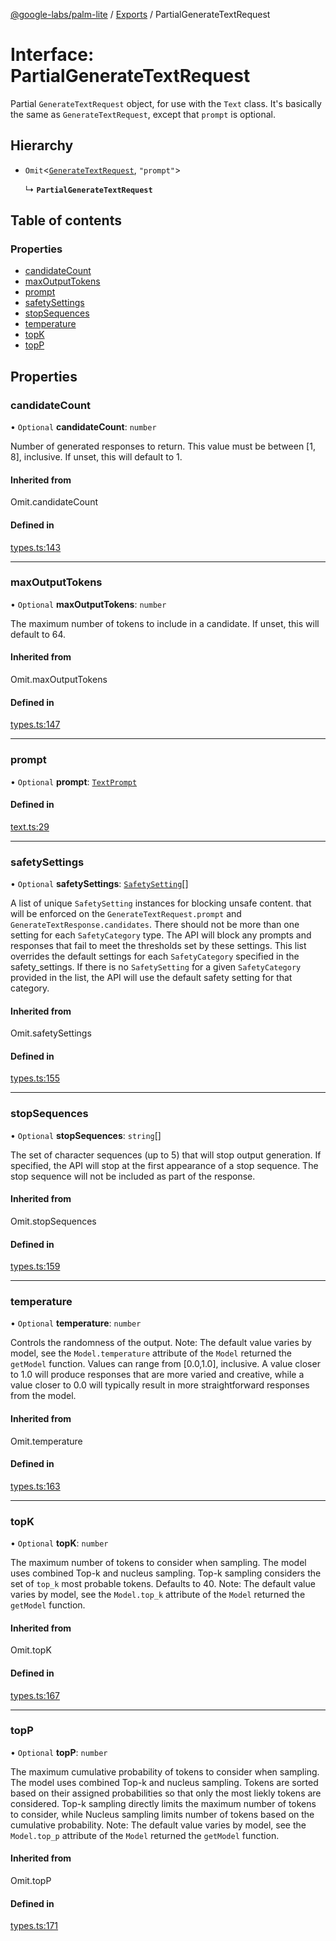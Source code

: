 [@google-labs/palm-lite](../README.md) / [Exports](../modules.md) / PartialGenerateTextRequest

# Interface: PartialGenerateTextRequest

Partial `GenerateTextRequest` object, for use with the `Text` class.
It's basically the same as `GenerateTextRequest`, except that `prompt` is optional.

## Hierarchy

- `Omit`<[`GenerateTextRequest`](GenerateTextRequest.md), ``"prompt"``\>

  ↳ **`PartialGenerateTextRequest`**

## Table of contents

### Properties

- [candidateCount](PartialGenerateTextRequest.md#candidatecount)
- [maxOutputTokens](PartialGenerateTextRequest.md#maxoutputtokens)
- [prompt](PartialGenerateTextRequest.md#prompt)
- [safetySettings](PartialGenerateTextRequest.md#safetysettings)
- [stopSequences](PartialGenerateTextRequest.md#stopsequences)
- [temperature](PartialGenerateTextRequest.md#temperature)
- [topK](PartialGenerateTextRequest.md#topk)
- [topP](PartialGenerateTextRequest.md#topp)

## Properties

### candidateCount

• `Optional` **candidateCount**: `number`

Number of generated responses to return. This value must be between [1, 8], inclusive. If unset, this will default to 1.

#### Inherited from

Omit.candidateCount

#### Defined in

[types.ts:143](https://github.com/Chizobaonorh/labs-prototypes/blob/0d5a680/seeds/palm-lite/src/types.ts#L143)

___

### maxOutputTokens

• `Optional` **maxOutputTokens**: `number`

The maximum number of tokens to include in a candidate. If unset, this will default to 64.

#### Inherited from

Omit.maxOutputTokens

#### Defined in

[types.ts:147](https://github.com/Chizobaonorh/labs-prototypes/blob/0d5a680/seeds/palm-lite/src/types.ts#L147)

___

### prompt

• `Optional` **prompt**: [`TextPrompt`](TextPrompt.md)

#### Defined in

[text.ts:29](https://github.com/Chizobaonorh/labs-prototypes/blob/0d5a680/seeds/palm-lite/src/text.ts#L29)

___

### safetySettings

• `Optional` **safetySettings**: [`SafetySetting`](SafetySetting.md)[]

A list of unique `SafetySetting` instances for blocking unsafe content. that will be enforced on the `GenerateTextRequest.prompt` and `GenerateTextResponse.candidates`. There should not be more than one setting for each `SafetyCategory` type. The API will block any prompts and responses that fail to meet the thresholds set by these settings. This list overrides the default settings for each `SafetyCategory` specified in the safety_settings. If there is no `SafetySetting` for a given `SafetyCategory` provided in the list, the API will use the default safety setting for that category.

#### Inherited from

Omit.safetySettings

#### Defined in

[types.ts:155](https://github.com/Chizobaonorh/labs-prototypes/blob/0d5a680/seeds/palm-lite/src/types.ts#L155)

___

### stopSequences

• `Optional` **stopSequences**: `string`[]

The set of character sequences (up to 5) that will stop output generation. If specified, the API will stop at the first appearance of a stop sequence. The stop sequence will not be included as part of the response.

#### Inherited from

Omit.stopSequences

#### Defined in

[types.ts:159](https://github.com/Chizobaonorh/labs-prototypes/blob/0d5a680/seeds/palm-lite/src/types.ts#L159)

___

### temperature

• `Optional` **temperature**: `number`

Controls the randomness of the output. Note: The default value varies by model, see the `Model.temperature` attribute of the `Model` returned the `getModel` function. Values can range from [0.0,1.0], inclusive. A value closer to 1.0 will produce responses that are more varied and creative, while a value closer to 0.0 will typically result in more straightforward responses from the model.

#### Inherited from

Omit.temperature

#### Defined in

[types.ts:163](https://github.com/Chizobaonorh/labs-prototypes/blob/0d5a680/seeds/palm-lite/src/types.ts#L163)

___

### topK

• `Optional` **topK**: `number`

The maximum number of tokens to consider when sampling. The model uses combined Top-k and nucleus sampling. Top-k sampling considers the set of `top_k` most probable tokens. Defaults to 40. Note: The default value varies by model, see the `Model.top_k` attribute of the `Model` returned the `getModel` function.

#### Inherited from

Omit.topK

#### Defined in

[types.ts:167](https://github.com/Chizobaonorh/labs-prototypes/blob/0d5a680/seeds/palm-lite/src/types.ts#L167)

___

### topP

• `Optional` **topP**: `number`

The maximum cumulative probability of tokens to consider when sampling. The model uses combined Top-k and nucleus sampling. Tokens are sorted based on their assigned probabilities so that only the most liekly tokens are considered. Top-k sampling directly limits the maximum number of tokens to consider, while Nucleus sampling limits number of tokens based on the cumulative probability. Note: The default value varies by model, see the `Model.top_p` attribute of the `Model` returned the `getModel` function.

#### Inherited from

Omit.topP

#### Defined in

[types.ts:171](https://github.com/Chizobaonorh/labs-prototypes/blob/0d5a680/seeds/palm-lite/src/types.ts#L171)
